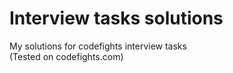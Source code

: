 # Interview tasks solutions

My solutions for codefights interview tasks</br>
(Tested on codefights.com)</br>
